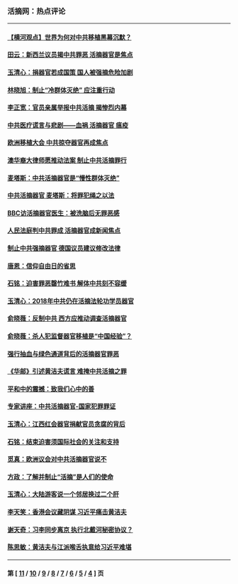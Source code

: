 ### 活摘网：热点评论
---
#### [【横河观点】世界为何对中共移植黑幕沉默？](../../pages/nf5879/n13244249.md?05110430) 
#### [田云：新西兰议员揭中共罪恶 活摘器官是焦点](../../pages/nf5879/n13070629.md?05110430) 
#### [玉清心：捐器官若成国策 国人被强摘危险加剧](../../pages/nf5879/n12802713.md?05110430) 
#### [林晓旭：制止“冷群体灭绝” 应注重行动](../../pages/nf5879/n12779736.md?05110430) 
#### [李正宽：官员亲属举报中共活摘 揭惨烈内幕](../../pages/nf5879/n12684490.md?05110430) 
#### [中共医疗谎言与悲剧——血祸 活摘器官 瘟疫](../../pages/nf5879/n12372103.md?05110430) 
#### [欧洲移植大会 中共掠夺器官再成焦点](../../pages/nf5879/n11538883.md?05110430) 
#### [澳华裔大律师愿推动法案 制止中共活摘罪行](../../pages/nf5879/n11377039.md?05110430) 
#### [麦塔斯：中共活摘器官是“慢性群体灭绝”](../../pages/nf5879/n11350529.md?05110430) 
#### [中共活摘器官 麦塔斯：将罪犯绳之以法](../../pages/nf5879/n11347973.md?05110430) 
#### [BBC访活摘器官医生：被洗脑后无罪恶感](../../pages/nf5879/n11335935.md?05110430) 
#### [人民法庭判中共罪成 活摘器官成新闻焦点](../../pages/nf5879/n11331578.md?05110430) 
#### [制止中共强摘器官 德国议员建议修改法律](../../pages/nf5879/n11249451.md?05110430) 
#### [唐恩：信仰自由日的省思](../../pages/nf5879/n11003525.md?05110430) 
#### [石铭：迫害罪恶罄竹难书  解体中共刻不容缓](../../pages/nf5879/n10942855.md?05110430) 
#### [玉清心：2018年中共仍在活摘法轮功学员器官](../../pages/nf5879/n10914646.md?05110430) 
#### [俞晓薇：反制中共 西方应推动调查活摘器官](../../pages/nf5879/n10794671.md?05110430) 
#### [俞晓薇：杀人犯监督器官移植是“中国经验”？](../../pages/nf5879/n10466427.md?05110430) 
#### [强行抽血与绿色通道背后的活摘器官罪恶](../../pages/nf5879/n10004708.md?05110430) 
#### [《华邮》引述黄洁夫谎言 难掩中共活摘之罪](../../pages/nf5879/n9642309.md?05110430) 
#### [平和中的震撼：致我们心中的善](../../pages/nf5879/n9021123.md?05110430) 
#### [专家讲座：中共活摘器官-国家犯罪罪证](../../pages/nf5879/n8828153.md?05110430) 
#### [玉清心：江西红会器官捐献官员贪腐的背后](../../pages/nf5879/n8522122.md?05110430) 
#### [石铭：结束迫害须国际社会的关注和支持](../../pages/nf5879/n8443497.md?05110430) 
#### [觅真：欧洲议会对中共活摘器官说不](../../pages/nf5879/n8337486.md?05110430) 
#### [方政：了解并制止“活摘”是人们的使命](../../pages/nf5879/n8329214.md?05110430) 
#### [玉清心：大陆游客说一个邻居换过二个肝](../../pages/nf5879/n8291404.md?05110430) 
#### [李天笑：香港会议藏阴谋 习近平痛击黄洁夫](../../pages/nf5879/n8241459.md?05110430) 
#### [谢天奇：习李同步离京 执行北戴河秘密协议？](../../pages/nf5879/n8230418.md?05110430) 
#### [陈思敏：黄洁夫与江派喉舌执意给习近平难堪](../../pages/nf5879/n8222166.md?05110430) 

---
#### 第 [ [11](./11.md?05110430) / [10](./10.md?05110430) / [9](./9.md?05110430) / [8](./8.md?05110430) / [7](./7.md?05110430) / [6](./6.md?05110430) / [5](./5.md?05110430) / [4](./4.md?05110430) ] 页
